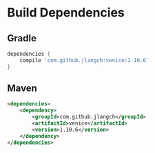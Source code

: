 # Build Dependencies


## Gradle

```groovy
dependencies {
    compile 'com.github.jlangch:venice:1.10.6'
}
```

## Maven

```xml
<dependencies>
    <dependency>
        <groupId>com.github.jlangch</groupId>
        <artifactId>venice</artifactId>
        <version>1.10.6</version>
    </dependency>
</dependencies>
```
